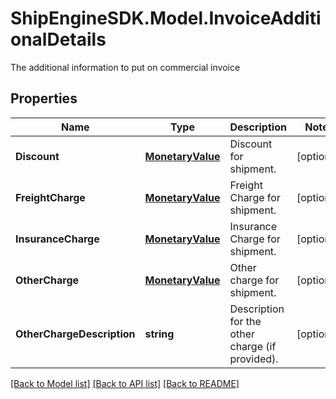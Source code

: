# ShipEngineSDK.Model.InvoiceAdditionalDetails
The additional information to put on commercial invoice  

## Properties

Name | Type | Description | Notes
------------ | ------------- | ------------- | -------------
**Discount** | [**MonetaryValue**](MonetaryValue.md) | Discount for shipment. | [optional] 
**FreightCharge** | [**MonetaryValue**](MonetaryValue.md) | Freight Charge for shipment. | [optional] 
**InsuranceCharge** | [**MonetaryValue**](MonetaryValue.md) | Insurance Charge for shipment. | [optional] 
**OtherCharge** | [**MonetaryValue**](MonetaryValue.md) | Other charge for shipment. | [optional] 
**OtherChargeDescription** | **string** | Description for the other charge (if provided). | [optional] 

[[Back to Model list]](../../README.md#documentation-for-models) [[Back to API list]](../../README.md#documentation-for-api-endpoints) [[Back to README]](../../README.md)

